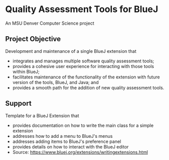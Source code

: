 # Quality Assessment Tools for BlueJ

An MSU Denver Computer Science project

## Project Objective
Development and maintenance of a single BlueJ extension that
- integrates and manages multiple software quality assessment tools;
- provides a cohesive user experience for interacting with those tools within BlueJ;
- facilitates maintenance of the functionality of the extension with future version of the tools, BlueJ, and Java; and
- provides a smooth path for the addition of new quality assessment tools.

## Support
Template for a BlueJ Extension that
- provides documentation on how to write the main class for a simple extension
- addresses how to add a menu to BlueJ's menus
- addresses adding items to BlueJ's preference panel
- provides details on how to interact with the BlueJ editor
- Source: https://www.bluej.org/extensions/writingextensions.html
